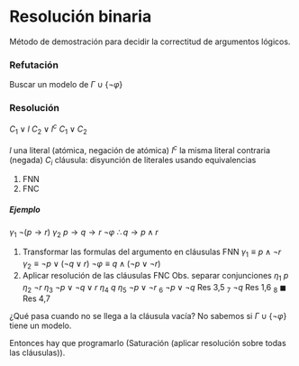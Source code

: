 # Resolución binaria
Método de demostración para decidir la correctitud de argumentos lógicos.

### Refutación 
Buscar un modelo de $\Gamma \cup \{\neg \varphi\}$

### Resolución
$C_{1}\lor l$
$C_{2}\lor l^{c}$
$C_{1}\lor C_{2}$

$l$ una literal (atómica, negación de atómica)
$l^{c}$ la misma literal contraria (negada)
$C_{i}$ cláusula: disyunción de literales usando equivalencias
1. FNN
2. FNC


##### Ejemplo
$\gamma_{1} \ \neg(p \rightarrow r)$
$\gamma_{2} \ p \rightarrow q \rightarrow r$
$\neg \varphi \ \therefore q \rightarrow p \land r$

1. Transformar las formulas del argumento en cláusulas
	FNN
	$\gamma_{1} \equiv p \land \neg r$
	$\gamma_{2} \equiv \neg p \lor (\neg q \lor r)$
	$\neg \varphi \equiv q \land (\neg p \lor \neg r)$
2. Aplicar resolución de las cláusulas
	FNC
	Obs. separar conjunciones
	$\eta_{1} \ p$
	$\eta_{2} \ \neg r$ 
	$\eta_{3} \ \neg p \lor \neg q \lor r$
	$\eta_{4} \ q$
	$\eta_{5} \ \neg p \lor \neg r$
	$_{6} \ \neg p \lor \neg q$ Res 3,5
	$_{7} \ \neg q$ Res 1,6
	$_{8} \ \blacksquare$ Res 4,7

¿Qué pasa cuando no se llega a la cláusula vacía?
No sabemos si $\Gamma \cup \{\neg \varphi\}$ tiene un modelo.

Entonces hay que programarlo (Saturación (aplicar resolución sobre todas las cláusulas)).


